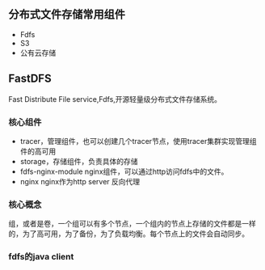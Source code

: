 ## 分布式文件存储常用组件
- Fdfs
- S3
- 公有云存储

## FastDFS 
Fast Distribute File service,Fdfs,开源轻量级分布式文件存储系统。
### 核心组件
- tracer，管理组件，也可以创建几个tracer节点，使用tracer集群实现管理组件的高可用
- storage，存储组件，负责具体的存储
- fdfs-nginx-module nginx组件，可以通过http访问fdfs中的文件。
- nginx nginx作为http server 反向代理
### 核心概念
组，或者是卷，一个组可以有多个节点，一个组内的节点上存储的文件都是一样的，为了高可用，为了备份，为了负载均衡。每个节点上的文件会自动同步。

### fdfs的java client
